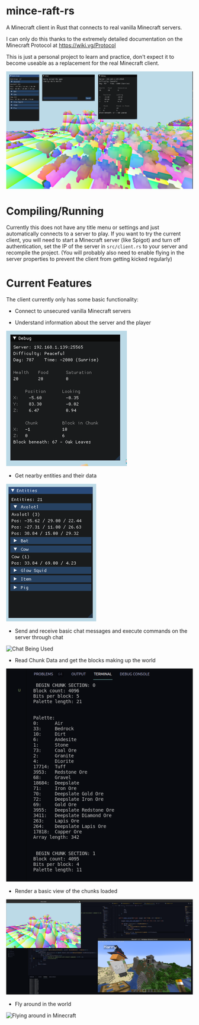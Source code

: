 # mince-raft-rs

A Minecraft client in Rust that connects to real vanilla Minecraft servers.

I can only do this thanks to the extremely detailed documentation on the Minecraft Protocol at https://wiki.vg/Protocol

This is just a personal project to learn and practice, don't expect it to become useable as a replacement for the real Minecraft client.

![Minecraft Client](journal/Client.png)


# Compiling/Running

Currently this does not have any title menu or settings and just automatically connects to a server to play. If you want to try the current client, you will need to start a Minecraft server (like Spigot) and turn off authentication, set the IP of the server in `src/client.rs` to your server and recompile the project.
(You will probably also need to enable flying in the server properties to prevent the client from getting kicked regularly)

# Current Features

The client currently only has some basic functionality:
* Connect to unsecured vanilla Minecraft servers

* Understand information about the server and the player

![Information panel](journal/Information.png)

* Get nearby entities and their data

![Entity Information](journal/Entities.png)

* Send and receive basic chat messages and execute commands on the server through chat

![Chat Being Used](journal/Chat.gif)

* Read Chunk Data and get the blocks making up the world

![Block Palette for a chunk](journal/Palette.png)

* Render a basic view of the chunks loaded

![Rendering](journal/Rendering.png)

* Fly around in the world

![Flying around in Minecraft](journal/MovementRendering.gif)
